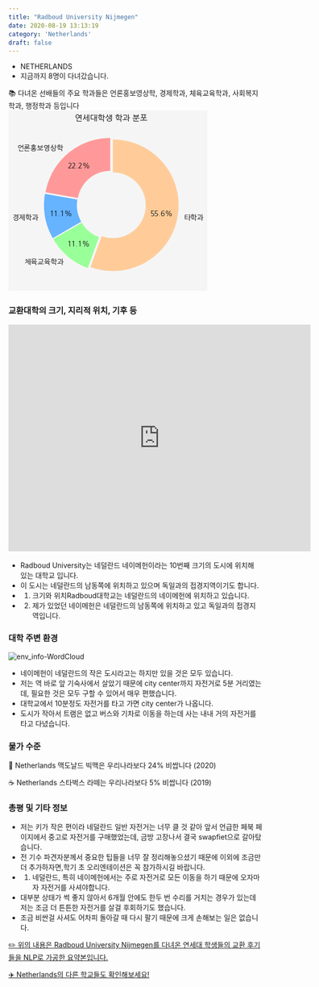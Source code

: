 ```yaml
---
title: "Radboud University Nijmegen"
date: 2020-08-19 13:13:19
category: 'Netherlands'
draft: false
---
```



* NETHERLANDS
* 지금까지 8명이 다녀갔습니다. 

📚 다녀온 선배들의 주요 학과들은 언론홍보영상학, 경제학과, 체육교육학과, 사회복지학과, 행정학과 등입니다
![department-info](../plots/NL000005.png)
### 교환대학의 크기, 지리적 위치, 기후 등
<iframe
width="600"
height="450"
frameborder="0" style="border:0"
src="https://www.google.com/maps/embed/v1/place?key=AIzaSyC9e1AME-pVmWC4hBpFdu5S4dKzyepa3HQ&q=Radboud+University+Nijmegen&center=51.8220189,5.8638187&zoom=14" allowfullscreen>
</iframe>

* Radboud University는 네덜란드 네이메헌이라는 10번째 크기의 도시에 위치해 있는 대학교 입니다.
* 이 도시는 네덜란드의 남동쪽에 위치하고 있으며 독일과의 접경지역이기도 합니다.
* 1) 크기와 위치Radboud대학교는 네덜란드의 네이메헌에 위치하고 있습니다.
* 2) 제가 있었던 네이메헌은 네덜란드의 남동쪽에 위치하고 있고 독일과의 접경지역입니다.


### 대학 주변 환경

![env_info-WordCloud](../univ_wordclouds_okt/env_info/NL000005_env_info_okt.png)

* 네이메헌이 네덜란드의 작은 도시라고는 하지만 있을 것은 모두 있습니다.
* 저는 역 바로 앞 기숙사에서 살았기 때문에 city center까지 자전거로 5분 거리였는데, 필요한 것은 모두 구할 수 있어서 매우 편했습니다.
* 대학교에서 10분정도 자전거를 타고 가면 city center가 나옵니다.
* 도시가 작아서 트램은 없고 버스와 기차로 이동을 하는데 사는 내내 거의 자전거를 타고 다녔습니다.


### 물가 수준 
🍔 Netherlands 맥도날드 빅맥은 우리나라보다 24% 비쌉니다 (2020)

☕️ Netherlands 스타벅스 라떼는 우리나라보다 5% 비쌉니다 (2019)

### 총평 및 기타 정보
* 저는 키가 작은 편이라 네덜란드 일반 자전거는 너무 클 것 같아 앞서 언급한 페북 페이지에서 중고로 자전거를 구매했었는데, 금방 고장나서 결국 swapfiet으로 갈아탔습니다.
* 전 기수 파견자분께서 중요한 팁들을 너무 잘 정리해놓으셨기 때문에 이외에 조금만 더 추가하자면,학기 초 오리엔테이션은 꼭 참가하시길 바랍니다.
* 1) 네덜란드, 특히 네이메헌에서는 주로 자전거로 모든 이동을 하기 때문에 오자마자 자전거를 사셔야합니다.
* 대부분 상태가 썩 좋지 않아서 6개월 안에도 한두 번 수리를 거치는 경우가 있는데 저는 조금 더 튼튼한 자전거를 살걸 후회하기도 했습니다.
* 조금 비싼걸 사셔도 어차피 돌아갈 때 다시 팔기 때문에 크게 손해보는 일은 없습니다.


[✏️ 위의 내용은 Radboud University Nijmegen를 다녀온 연세대 학생들의 교환 후기들을 NLP로 가공한 요약본입니다.](http://oia.yonsei.ac.kr/partner/expReport.asp?ucode=NL000005&bgbn=A)

[✈️ Netherlands의 다른 학교들도 확인해보세요!](https://yonsei-exchange.netlify.app/?category=Netherlands)
